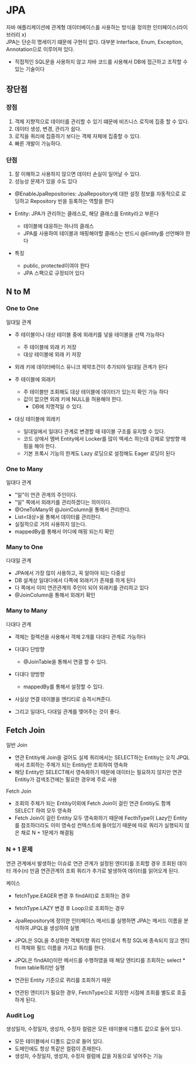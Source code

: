 # JPA

자바 애플리케이션에 관계형 데이터베이스를 사용하는 방식을 정의한 인터페이스(라이브러리 x)<br>
JPA는 단순히 명세이기 떄문에 구현이 없다. 대부분 Interface, Enum, Exception, Annotation으로 이루어져 있다.

- 직접적인 SQL문을 사용하지 않고 자바 코드를 사용해서 DB에 접근하고 조작할 수 있는 기술이다

## 장단점

### 장점

1. 객체 지향적으로 데이터를 관리할 수 있기 떄문에 비즈니스 로직에 집중 할 수 있다.
2. 데이터 생성, 변경, 관리가 쉽다.
3. 로직을 쿼리에 집중하기 보다는 객체 자체에 집중할 수 있다.
4. 빠른 개발이 가능하다.

### 단점

1. 잘 이해하고 사용하지 않으면 데이터 손실이 일어날 수 있다.
2. 성능상 문제가 있을 수도 있다

- @EnableJpaRepositories: JpaRepository에 대한 설정 정보를 자동적으로 로딩하고 Repository 빈을 등록하는 역할을 한다

- Entity: JPA가 관리하는 클래스로, 해당 클래스를 Entity라고 부른다
  - 테이블에 대응하는 하나의 클래스
  - JPA를 사용하여 테이블과 매핑해야할 클래스는 반드시 @Entity를 선언해야 한다
- 특징
  - public, protected이여야 한다
  - JPA 스팩으로 규정되어 있다

## N to M

### One to One

일대일 관계

- 주 테이블이나 대상 테이블 중에 외래키를 넣을 테이블을 선택 가능하다
  - 주 테이블에 외래 키 저장
  - 대상 테이블에 외래 키 저장
- 외래 키에 데이터베이스 유니크 제약조건이 추가되야 일대일 관계가 된다

- 주 테이블에 외래키
  - 주 테이블만 조회해도 대상 테이블에 데이터가 있는지 확인 가능 하다
  - 값이 없으면 외래 키에 NULL을 허용해야 한다.
    - DB에 치명적일 수 있다.
- 대싱 테이블에 외래키
  - 일대일에서 일대다 관계로 변경할 때 테이블 구조를 유지할 수 있다.
  - 코드 상에서 멤버 Entity에서 Locker를 많이 엑세스 하는데 강제로 양방향 매핑을 해야 한다.
  - 기본 프록시 기능의 한계도 Lazy 로딩으로 설정해도 Eager 로딩이 된다

### One to Many

일대다 관계

- "일"이 연관 관계의 주인이다.
- "일" 쪽에서 외래키를 관리하겠다는 의미이다.
- @OneToMany와 @JoinColumn을 통해서 관리한다.
- List<대상>을 통해서 데이터를 관리한다.
- 실질적으로 거의 사용하지 않는다.
- mappedBy를 통해서 어디에 매핑 되는지 확인

### Many to One

다대일 관계

- JPA에서 가장 많이 사용하고, 꼭 알아야 되는 다중성
- DB 설계상 일대다에서 다쪽에 외래키가 존재를 하게 된다
- 다 쪽에서 이미 연관관계의 주인이 되어 외래키를 관리하고 있다
- @JoinColumn을 통해서 외래키 확인

### Many to Many

다대다 관계

- 객체는 컬렉션을 사용해서 객체 2개를 다대다 관계로 가능하다
- 다대다 단방향
  - @JoinTable을 통해서 연결 할 수 있다.
- 다대다 양방향

  - mappedBy를 통해서 설정할 수 있다.

- 사실상 연결 테이블을 엔티티로 승격시켜준다.
- 그리고 일대다, 다대일 관계를 맺어주는 것이 좋다.

## Fetch Join

일반 Join

- 연관 Entitiy에 Join을 걸어도 실제 쿼리에서는 SELECT하는 Entitiy는 오직 JPQL에서 조회하는 주체가 되는 Entitiy만 조회하여 영속화
- 해당 Entity만 SELECT해서 영속화하기 때문에 데이터는 필요하지 않지만 연관 Entitiy가 검색조건에는 필요한 경우에 주로 사용

Fetch Join

- 조회의 주체가 되는 Entitiy이외에 Fetch Join이 걸린 연관 Entitiy도 함께 SELECT 하여 모두 영속화
- Fetch Join이 걸린 Entitiy 모두 영속화하기 때문에 FecthType이 Lazy인 Entity를 참조하더라도 이미 영속성 컨텍스트에 들어있기 때문에 따로 쿼리가 실행되지 않은 채로 N + 1문제가 해결됨

### N + 1 문제

연관 관계에서 발생하는 이슈로 연관 관계가 설정된 엔티티를 조회할 경우 조회된 데이터 개수(n) 만큼 연관관계의 조회 쿼리가 추가로 발생하여 데이터를 읽어오게 된다.

케이스

- fetchType.EAGER 변경 후 findAll()로 조회하는 경우
- fetchType.LAZY 변경 후 Loop으로 조회하는 경우

- JpaRepository에 정의한 인터페이스 메서드를 실행하면 JPA는 메서드 이름을 분석하여 JPQL을 생성하여 실행
- JPQL은 SQL을 추상화한 객체지향 쿼리 언어로서 특정 SQL에 종속되지 않고 엔티티 객체와 필드 이름을 가지고 쿼리를 한다.
- JPQL은 findAll()이란 메서드를 수행하였을 때 해당 엔티티를 조회하는 select \* from table쿼리만 실행
- 연관된 Entity 기준으로 퀴리를 조회하기 때문
- 연관된 엔티티가 필요한 경우, FetchType으로 지정한 시점에 조회를 별도로 호출하게 된다.

### Audit Log

생성일자, 수정일자, 생성자, 수정자 컬럼은 모든 테이블에 디폴트 값으로 들어 있다.

- 모든 테이블에서 디폴드 값으로 들어 있다.
- 도메인에도 항상 똑같은 컬럼이 존재한다.
- 생성자, 수정일자, 생성자, 수정자 컬럼에 값을 자동으로 넣어주는 기능
